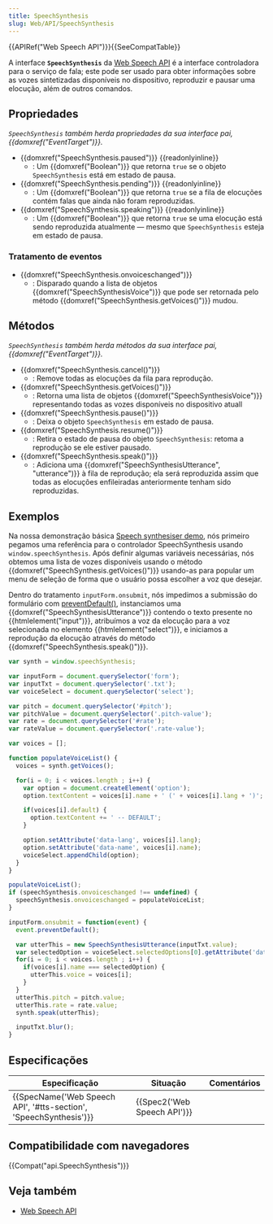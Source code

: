 ```yaml
---
title: SpeechSynthesis
slug: Web/API/SpeechSynthesis
---
```


{{APIRef("Web Speech API")}}{{SeeCompatTable}}

A interface **`SpeechSynthesis`** da [Web Speech API](/pt-BR/docs/Web/API/Web_Speech_API) é a interface controladora para o serviço de fala; este pode ser usado para obter informações sobre as vozes sintetizadas disponíveis no dispositivo, reproduzir e pausar uma elocução, além de outros comandos.

## Propriedades

_`SpeechSynthesis` também herda propriedades da sua interface pai, {{domxref("EventTarget")}}._

- {{domxref("SpeechSynthesis.paused")}} {{readonlyinline}}
  - : Um {{domxref("Boolean")}} que retorna `true` se o objeto `SpeechSynthesis` está em estado de pausa.
- {{domxref("SpeechSynthesis.pending")}} {{readonlyinline}}
  - : Um {{domxref("Boolean")}} que retorna `true` se a fila de elocuções contém falas que ainda não foram reproduzidas.
- {{domxref("SpeechSynthesis.speaking")}} {{readonlyinline}}
  - : Um {{domxref("Boolean")}} que retorna `true` se uma elocução está sendo reproduzida atualmente — mesmo que `SpeechSynthesis` esteja em estado de pausa.

### Tratamento de eventos

- {{domxref("SpeechSynthesis.onvoiceschanged")}}
  - : Disparado quando a lista de objetos {{domxref("SpeechSynthesisVoice")}} que pode ser retornada pelo método {{domxref("SpeechSynthesis.getVoices()")}} mudou.

## Métodos

_`SpeechSynthesis` também herda métodos da sua interface pai, {{domxref("EventTarget")}}._

- {{domxref("SpeechSynthesis.cancel()")}}
  - : Remove todas as elocuções da fila para reprodução.
- {{domxref("SpeechSynthesis.getVoices()")}}
  - : Retorna uma lista de objetos {{domxref("SpeechSynthesisVoice")}} representando todas as vozes disponíveis no dispositivo atuall
- {{domxref("SpeechSynthesis.pause()")}}
  - : Deixa o objeto `SpeechSynthesis` em estado de pausa.
- {{domxref("SpeechSynthesis.resume()")}}
  - : Retira o estado de pausa do objeto `SpeechSynthesis`: retoma a reprodução se ele estiver pausado.
- {{domxref("SpeechSynthesis.speak()")}}
  - : Adiciona uma {{domxref("SpeechSynthesisUtterance", "utterance")}} à fila de reprodução; ela será reproduzida assim que todas as elocuções enfileiradas anteriormente tenham sido reproduzidas.

## Exemplos

Na nossa demonstração básica [Speech synthesiser demo](https://github.com/mdn/dom-examples/tree/main/web-speech-api/speak-easy-synthesis), nós primeiro pegamos uma referência para o controlador SpeechSynthesis usando `window.speechSynthesis`. Após definir algumas variáveis necessárias, nós obtemos uma lista de vozes disponíveis usando o método {{domxref("SpeechSynthesis.getVoices()")}} usando-as para popular um menu de seleção de forma que o usuário possa escolher a voz que desejar.

Dentro do tratamento `inputForm.onsubmit`, nós impedimos a submissão do formulário com [preventDefault()](/pt-BR/docs/Web/API/Event/preventDefault), instanciamos uma {{domxref("SpeechSynthesisUtterance")}} contendo o texto presente no {{htmlelement("input")}}, atribuímos a voz da elocução para a voz selecionada no elemento {{htmlelement("select")}}, e iniciamos a reprodução da elocução através do método {{domxref("SpeechSynthesis.speak()")}}.

```js
var synth = window.speechSynthesis;

var inputForm = document.querySelector('form');
var inputTxt = document.querySelector('.txt');
var voiceSelect = document.querySelector('select');

var pitch = document.querySelector('#pitch');
var pitchValue = document.querySelector('.pitch-value');
var rate = document.querySelector('#rate');
var rateValue = document.querySelector('.rate-value');

var voices = [];

function populateVoiceList() {
  voices = synth.getVoices();

  for(i = 0; i < voices.length ; i++) {
    var option = document.createElement('option');
    option.textContent = voices[i].name + ' (' + voices[i].lang + ')';

    if(voices[i].default) {
      option.textContent += ' -- DEFAULT';
    }

    option.setAttribute('data-lang', voices[i].lang);
    option.setAttribute('data-name', voices[i].name);
    voiceSelect.appendChild(option);
  }
}

populateVoiceList();
if (speechSynthesis.onvoiceschanged !== undefined) {
  speechSynthesis.onvoiceschanged = populateVoiceList;
}

inputForm.onsubmit = function(event) {
  event.preventDefault();

  var utterThis = new SpeechSynthesisUtterance(inputTxt.value);
  var selectedOption = voiceSelect.selectedOptions[0].getAttribute('data-name');
  for(i = 0; i < voices.length ; i++) {
    if(voices[i].name === selectedOption) {
      utterThis.voice = voices[i];
    }
  }
  utterThis.pitch = pitch.value;
  utterThis.rate = rate.value;
  synth.speak(utterThis);

  inputTxt.blur();
}
```

## Especificações

| Especificação                                                                            | Situação                             | Comentários |
| ---------------------------------------------------------------------------------------- | ------------------------------------ | ----------- |
| {{SpecName('Web Speech API', '#tts-section', 'SpeechSynthesis')}} | {{Spec2('Web Speech API')}} |             |

## Compatibilidade com navegadores

{{Compat("api.SpeechSynthesis")}}

## Veja também

- [Web Speech API](/pt-BR/docs/Web/API/Web_Speech_API)
